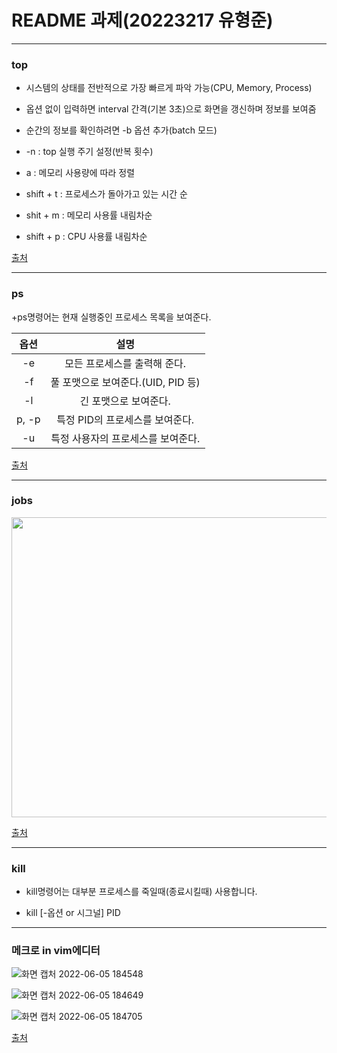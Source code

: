 # README 과제(20223217 유형준)
***********
### top
+ 시스템의 상태를 전반적으로 가장 빠르게 파악 가능(CPU, Memory, Process)

+ 옵션 없이 입력하면 interval 간격(기본 3초)으로 화면을 갱신하며 정보를 보여줌

+ 순간의 정보를 확인하려면 -b 옵션 추가(batch 모드)

+ -n : top 실행 주기 설정(반복 횟수)

+ a : 메모리 사용량에 따라 정렬

+ shift + t : 프로세스가 돌아가고 있는 시간 순

+ shit + m : 메모리 사용률 내림차순

+ shift + p : CPU 사용률 내림차순

[출처](https://zzsza.github.io/development/2018/07/18/linux-top/)
*****************
### ps
+ps명령어는 현재 실행중인 프로세스 목록을 보여준다.

|옵션|설명|
|:---:|:---:|
|-e| 모든 프로세스를 출력해 준다.|
|-f| 풀 포맷으로 보여준다.(UID, PID 등)|
|-l| 긴 포맷으로 보여준다.|
|p, -p| 특정 PID의 프로세스를 보여준다.|
|-u | 특정 사용자의 프로세스를 보여준다.|

[출처](https://arer.tistory.com/150)
******
### jobs
<img src="https://user-images.githubusercontent.com/106831414/172044061-b2d02308-68c6-48fa-8b01-6097dcc721c4.jpeg" width="640" height="480">

[출처](https://www.leelab.co.kr/bbs/board.php?bo_table=linux&wr_id=10)
******
### kill

+ kill명령어는 대부분 프로세스를 죽일때(종료시킬때) 사용합니다.

+ kill [-옵션 or 시그널] PID

********
### 메크로 in vim에디터

![화면 캡처 2022-06-05 184548](https://user-images.githubusercontent.com/106831414/172044823-b6e7ec00-e450-4d1f-ae8d-1780b89e8c1a.png)

![화면 캡처 2022-06-05 184649](https://user-images.githubusercontent.com/106831414/172044835-77573bd1-7288-48db-afc9-6b9f9717d033.png)

![화면 캡처 2022-06-05 184705](https://user-images.githubusercontent.com/106831414/172044842-48e45b6e-3f13-43ff-8fb8-35be88a17441.png)

[출처](https://deliciouslearning.tistory.com/308)
